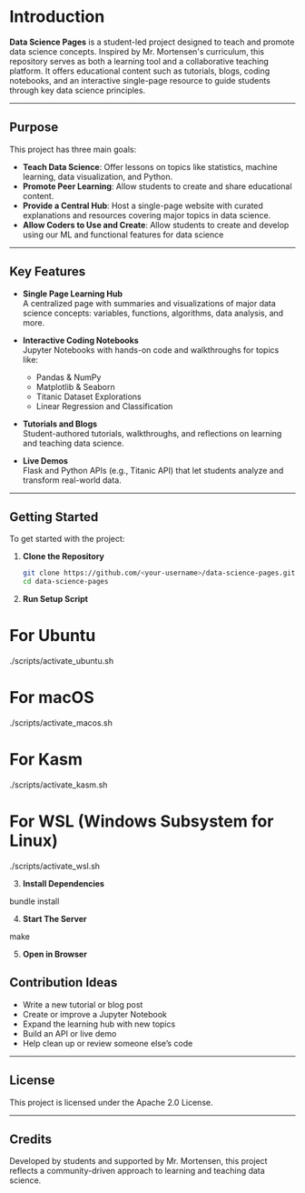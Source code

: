 # Introduction

**Data Science Pages** is a student-led project designed to teach and promote data science concepts. Inspired by Mr. Mortensen's curriculum, this repository serves as both a learning tool and a collaborative teaching platform. It offers educational content such as tutorials, blogs, coding notebooks, and an interactive single-page resource to guide students through key data science principles.

---

## Purpose

This project has three main goals:

- **Teach Data Science**: Offer lessons on topics like statistics, machine learning, data visualization, and Python.
- **Promote Peer Learning**: Allow students to create and share educational content.
- **Provide a Central Hub**: Host a single-page website with curated explanations and resources covering major topics in data science.
- **Allow Coders to Use and Create**: Allow students to create and develop using our ML and functional features for data science

---

## Key Features

- **Single Page Learning Hub**  
  A centralized page with summaries and visualizations of major data science concepts: variables, functions, algorithms, data analysis, and more.

- **Interactive Coding Notebooks**  
  Jupyter Notebooks with hands-on code and walkthroughs for topics like:
  - Pandas & NumPy
  - Matplotlib & Seaborn
  - Titanic Dataset Explorations
  - Linear Regression and Classification

- **Tutorials and Blogs**  
  Student-authored tutorials, walkthroughs, and reflections on learning and teaching data science.

- **Live Demos**  
  Flask and Python APIs (e.g., Titanic API) that let students analyze and transform real-world data.

---

## Getting Started

To get started with the project:

1. **Clone the Repository**

   ```bash
   git clone https://github.com/<your-username>/data-science-pages.git
   cd data-science-pages

2. **Run Setup Script**

# For Ubuntu
./scripts/activate_ubuntu.sh

# For macOS
./scripts/activate_macos.sh

# For Kasm
./scripts/activate_kasm.sh

# For WSL (Windows Subsystem for Linux)
./scripts/activate_wsl.sh

3. **Install Dependencies**

bundle install

4. **Start The Server**

make

5. **Open in Browser**

## Contribution Ideas

- Write a new tutorial or blog post  
- Create or improve a Jupyter Notebook  
- Expand the learning hub with new topics  
- Build an API or live demo  
- Help clean up or review someone else’s code  

---

## License

This project is licensed under the Apache 2.0 License.

---

## Credits

Developed by students and supported by Mr. Mortensen, this project reflects a community-driven approach to learning and teaching data science.